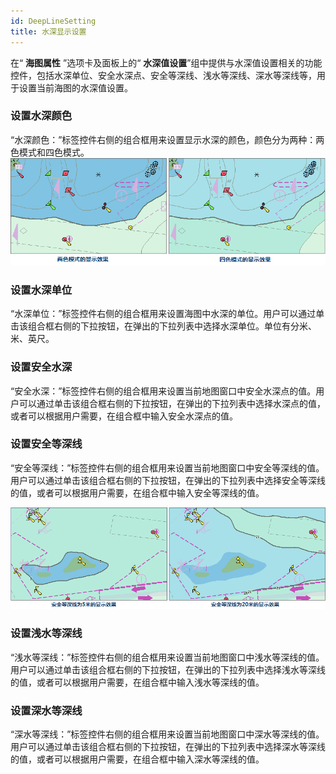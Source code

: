 ```yaml
---
id: DeepLineSetting
title: 水深显示设置
---
```

在“ **海图属性** ”选项卡及面板上的“ **水深值设置**”组中提供与水深值设置相关的功能控件，包括水深单位、安全水深点、安全等深线、浅水等深线、深水等深线等，用于设置当前海图的水深值设置。

### 设置水深颜色

“水深颜色：”标签控件右侧的组合框用来设置显示水深的颜色，颜色分为两种：两色模式和四色模式。  
![](img/TwoColor.png)
  
### 设置水深单位

“水深单位：”标签控件右侧的组合框用来设置海图中水深的单位。用户可以通过单击该组合框右侧的下拉按钮，在弹出的下拉列表中选择水深单位。单位有分米、米、英尺。

### 设置安全水深

“安全水深：”标签控件右侧的组合框用来设置当前地图窗口中安全水深点的值。用户可以通过单击该组合框右侧的下拉按钮，在弹出的下拉列表中选择水深点的值，或者可以根据用户需要，在组合框中输入安全水深点的值。

### 设置安全等深线

“安全等深线：”标签控件右侧的组合框用来设置当前地图窗口中安全等深线的值。用户可以通过单击该组合框右侧的下拉按钮，在弹出的下拉列表中选择安全等深线的值，或者可以根据用户需要，在组合框中输入安全等深线的值。

![](img/isobath5.png)
  
### 设置浅水等深线

“浅水等深线：”标签控件右侧的组合框用来设置当前地图窗口中浅水等深线的值。用户可以通过单击该组合框右侧的下拉按钮，在弹出的下拉列表中选择浅水等深线的值，或者可以根据用户需要，在组合框中输入浅水等深线的值。

### 设置深水等深线

“深水等深线：”标签控件右侧的组合框用来设置当前地图窗口中深水等深线的值。用户可以通过单击该组合框右侧的下拉按钮，在弹出的下拉列表中选择深水等深线的值，或者可以根据用户需要，在组合框中输入深水等深线的值。